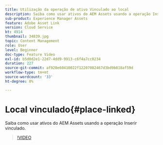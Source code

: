 ```yaml
---
title: Utilização da operação de ativo Vinculado ao local
description: Saiba como usar ativos do AEM Assets usando a operação Inserir vinculado.
sub-product: Experience Manager Assets
feature: Adobe Asset Link
version: Cloud Service
kt: 4914
thumbnail: 34839.jpg
topic: Content Management
role: User
level: Beginner
doc-type: Feature Video
exl-id: b5d0d2e1-22d7-4dd9-9913-c6f4a7cc0234
duration: 227
source-git-commit: af928e60410022f12207082467d3bd9b818af59d
workflow-type: tm+mt
source-wordcount: '33'
ht-degree: 0%

---
```


# Local vinculado{#place-linked}

Saiba como usar ativos do AEM Assets usando a operação Inserir vinculado.

>[!VIDEO](https://video.tv.adobe.com/v/34839?quality=12&learn=on)
